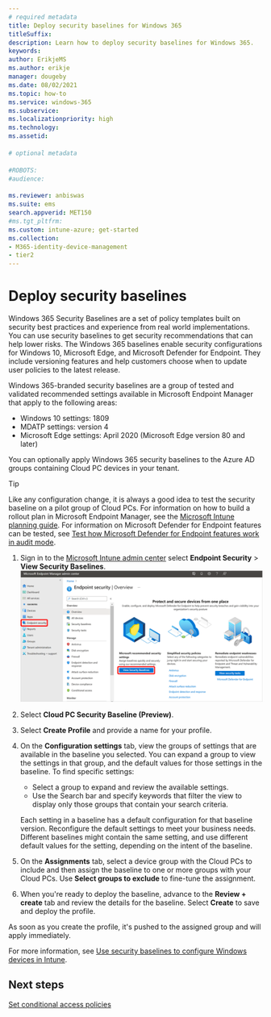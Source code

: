 ```yaml
---
# required metadata
title: Deploy security baselines for Windows 365
titleSuffix:
description: Learn how to deploy security baselines for Windows 365.
keywords:
author: ErikjeMS  
ms.author: erikje
manager: dougeby
ms.date: 08/02/2021
ms.topic: how-to
ms.service: windows-365
ms.subservice:
ms.localizationpriority: high
ms.technology:
ms.assetid: 

# optional metadata

#ROBOTS:
#audience:

ms.reviewer: anbiswas
ms.suite: ems
search.appverid: MET150
#ms.tgt_pltfrm:
ms.custom: intune-azure; get-started
ms.collection:
- M365-identity-device-management
- tier2
---
```


# Deploy security baselines

Windows 365 Security Baselines are a set of policy templates built on security best practices and experience from real world implementations. You can use security baselines to get security recommendations that can help lower risks. The Windows 365 baselines enable security configurations for Windows 10, Microsoft Edge, and Microsoft Defender for Endpoint. They include versioning features and help customers choose when to update user policies to the latest release.

Windows 365-branded security baselines are a group of tested and validated recommended settings available in Microsoft Endpoint Manager that apply to the following areas:

- Windows 10 settings: 1809
- MDATP settings: version 4
- Microsoft Edge settings: April 2020 (Microsoft Edge version 80 and later)

You can optionally apply Windows 365 security baselines to the Azure AD groups containing Cloud PC devices in your tenant.  

> [!TIP] 
> Like any configuration change, it is always a good idea to test the security baseline on a pilot group of Cloud PCs. For information on how to build a rollout plan in Microsoft Endpoint Manager, see the [Microsoft Intune planning guide](/mem/intune/fundamentals/intune-planning-guide#task-5-create-a-rollout-plan). For information on Microsoft Defender for Endpoint features can be tested, see [Test how Microsoft Defender for Endpoint features work in audit mode](/microsoft-365/security/defender-endpoint/audit-windows-defender).

1. Sign in to the [Microsoft Intune admin center](https://go.microsoft.com/fwlink/?linkid=2109431) select **Endpoint Security** > **View Security Baselines**.
![Screenshot of view security baselines](./media/deploy-security-baselines/view-security-baselines.png)
2. Select **Cloud PC Security Baseline (Preview)**.
3. Select **Create Profile** and provide a name for your profile.
4. On the **Configuration settings** tab, view the groups of settings that are available in the baseline you selected. You can expand a group to view the settings in that group, and the default values for those settings in the baseline. To find specific settings:
    - Select a group to expand and review the available settings.
    - Use the Search bar and specify keywords that filter the view to display only those groups that contain your search criteria.

    Each setting in a baseline has a default configuration for that baseline version. Reconfigure the default settings to meet your business needs. Different baselines might contain the same setting, and use different default values for the setting, depending on the intent of the baseline.
5. On the **Assignments** tab, select a device group with the Cloud PCs to include and then assign the baseline to one or more groups with your Cloud PCs. Use **Select groups to exclude** to fine-tune the assignment.
6. When you're ready to deploy the baseline, advance to the **Review + create** tab and review the details for the baseline. Select **Create** to save and deploy the profile.

As soon as you create the profile, it's pushed to the assigned group and will apply immediately.

For more information, see [Use security baselines to configure Windows devices in Intune](/mem/intune/protect/security-baselines).

<!-- ########################## -->
## Next steps

[Set conditional access policies](set-conditional-access-policies.md)

